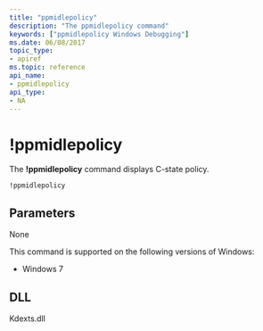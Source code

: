 ```yaml
---
title: "ppmidlepolicy"
description: "The ppmidlepolicy command"
keywords: ["ppmidlepolicy Windows Debugging"]
ms.date: 06/08/2017
topic_type:
- apiref
ms.topic: reference
api_name:
- ppmidlepolicy
api_type:
- NA
---
```


# !ppmidlepolicy

The **!ppmidlepolicy** command displays C-state policy.

```dbgcmd
!ppmidlepolicy
```

## Parameters

None

This command is supported on the following versions of Windows:

- Windows 7

## DLL

Kdexts.dll 

 






